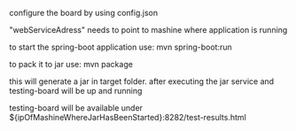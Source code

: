 configure the board by using
config.json

"webServiceAdress" needs to point to mashine where application is running

to start the spring-boot application use:
mvn spring-boot:run

to pack it to jar use: 
mvn package

this will generate a jar in target folder.
after executing the jar service and testing-board will be up and running

testing-board will be available under ${ipOfMashineWhereJarHasBeenStarted}:8282/test-results.html



